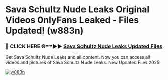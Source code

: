 # Sava Schultz Nude Leaks Original Videos 0nlyFans Leaked - Files Updated! (w883n)

<h3>🔴 CLICK HERE 🌐==►► <a href="https://tinyurl.com/5h6xmrr3" rel="nofollow">Sava Schultz Nude Leaks Updated Files</a></h3>

Get Sava Schultz Nude Leaks and all content. Now you can access all videos and pictures of Sava Schultz Nude Leaks. New Updated Files 2025!

[![w883n](https://i.imgur.com/KVD873Z.gif)](https://tinyurl.com/5h6xmrr3)

